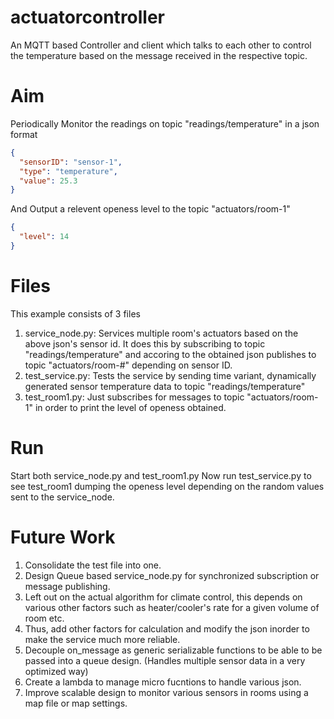 # actuatorcontroller
An MQTT based Controller and client which talks to each other to control the temperature based on the message received in the respective topic.

# Aim
Periodically Monitor the readings on topic "readings/temperature" in a json format
```json
{
  "sensorID": "sensor-1",
  "type": "temperature",
  "value": 25.3
}
```
And Output a relevent openess level to the topic "actuators/room-1"  
```json
{
  "level": 14
}
```

# Files
This example consists of 3 files
1. service_node.py: Services multiple room's actuators based on the above json's sensor id.
  It does this by subscribing to topic "readings/temperature" and accoring to the obtained json publishes to topic "actuators/room-#" depending on sensor ID.
2. test_service.py: Tests the service by sending time variant, dynamically generated sensor temperature data to topic "readings/temperature"
3. test_room1.py: Just subscribes for messages to topic "actuators/room-1" in order to print the level of openess obtained.

# Run 
Start both service_node.py and test_room1.py
Now run test_service.py to see test_room1 dumping the openess level depending on the random values sent to the service_node.

# Future Work
1. Consolidate the test file into one.
2. Design Queue based service_node.py for synchronized subscription or message publishing.
3. Left out on the actual algorithm for climate control, this depends on various other factors such as heater/cooler's rate for a given volume of room etc.
4. Thus, add other factors for calculation and modify the json inorder to make the service much more reliable.
5. Decouple on_message as generic serializable functions to be able to be passed into a queue design. (Handles multiple sensor data in a very optimized way)
6. Create a lambda to manage micro fucntions to handle various json.
7. Improve scalable design to monitor various sensors in rooms using a map file or map settings.
